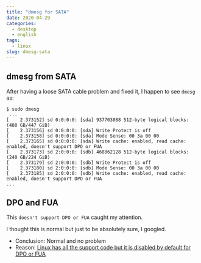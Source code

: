 ```yaml
---
title: "dmesg for SATA"
date: 2020-04-29
categories:
  - desktop
  - english
tags:
  - linux
slug: dmesg-sata
---
```


## dmesg from SATA

After having a loose SATA cable problem and fixed it, I happen to see `dmesg`
as:

```
$ sudo dmesg
 ...
[    2.373152] sd 0:0:0:0: [sda] 937703088 512-byte logical blocks: (480 GB/447 GiB)
[    2.373156] sd 0:0:0:0: [sda] Write Protect is off
[    2.373158] sd 0:0:0:0: [sda] Mode Sense: 00 3a 00 00
[    2.373165] sd 0:0:0:0: [sda] Write cache: enabled, read cache: enabled, doesn't support DPO or FUA
[    2.373173] sd 2:0:0:0: [sdb] 468862128 512-byte logical blocks: (240 GB/224 GiB)
[    2.373179] sd 2:0:0:0: [sdb] Write Protect is off
[    2.373180] sd 2:0:0:0: [sdb] Mode Sense: 00 3a 00 00
[    2.373185] sd 2:0:0:0: [sdb] Write cache: enabled, read cache: enabled, doesn't support DPO or FUA
...
```

## DPO and FUA

This `doesn't support DPO or FUA` caught my attention.

I thought this is normal but just to be absolutely sure, I googled.

* Conclusion: Normal and no problem
* Reason: [Linux has all the support code but it is disabled by default for DPO or FUA](https://linux-ide.vger.kernel.narkive.com/xwztlYxD/sata-is-dpo-and-fua-ever-supported)

<!-- vim: set sw=2 sts=2 ai si et tw=79 ft=markdown: -->
